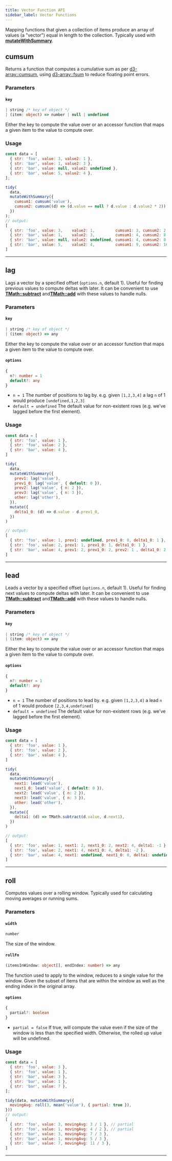 ```yaml
---
title: Vector Function API
sidebar_label: Vector Functions
---
```


Mapping functions that given a collection of items produce an array of values (a "vector") equal in length to the collection. Typically used with [**mutateWithSummary**](./tidy.md#mutatewithsummary).


## cumsum 

Returns a function that computes a cumulative sum as per [d3-array::cumsum](https://github.com/d3/d3-array#cumsum), using [d3-array::fsum](https://github.com/d3/d3-array#fsum) to reduce floating point errors.

### Parameters


#### `key`

```ts
| string /* key of object */
| (item: object) => number | null | undefined
```

Either the key to compute the value over or an accessor function that maps a given item to the value to compute over.

### Usage

```js
const data = [
  { str: 'foo', value: 3, value2: 1 },
  { str: 'bar', value: 1, value2: 3 },
  { str: 'bar', value: null, value2: undefined },
  { str: 'bar', value: 5, value2: 4 },
];

tidy(
  data,
  mutateWithSummary({
    cumsum1: cumsum('value'),
    cumsum2: cumsum((d) => (d.value == null ? d.value : d.value2 * 2)),
  })
);
// output:
[
  { str: 'foo', value: 3,    value2: 1,         cumsum1: 3, cumsum2: 2 },
  { str: 'bar', value: 1,    value2: 3,         cumsum1: 4, cumsum2: 8 },
  { str: 'bar', value: null, value2: undefined, cumsum1: 4, cumsum2: 8 },
  { str: 'bar', value: 5,    value2: 4,         cumsum1: 9, cumsum2: 16 },
]
```


---


## lag 

Lags a vector by a specified offset (`options.n`, default 1). Useful for finding previous values to compute deltas with later. It can be convenient to use [**TMath::subtract**](./math.md#subtract) and[**TMath::add**](./math.md#add) with these values to handle nulls.

### Parameters

#### `key`

```ts
| string /* key of object */
| (item: object) => any
```

Either the key to compute the value over or an accessor function that maps a given item to the value to compute over.


#### `options`

```ts
{
  n?: number = 1
  default?: any
}
```

- `n = 1` The number of positions to lag by. e.g. given `[1,2,3,4]` a lag `n` of 1 would produce `[undefined,1,2,3]`
- `default = undefined` The default value for non-existent rows (e.g. we've lagged before the first element).


### Usage

```js
const data = [
  { str: 'foo', value: 1 },
  { str: 'foo', value: 2 },
  { str: 'bar', value: 4 },
]

tidy(
  data,
  mutateWithSummary({
    prev1: lag('value'),
    prev1_0: lag('value', { default: 0 }),
    prev2: lag('value', { n: 2 }),
    prev3: lag('value', { n: 3 }),
    other: lag('other'),
  }),
  mutate({
    delta1_0: (d) => d.value - d.prev1_0,
  })
)

// output:
[
  { str: 'foo', value: 1, prev1: undefined, prev1_0: 0, delta1_0: 1 },
  { str: 'foo', value: 2, prev1: 1, prev1_0: 1, delta1_0: 1 },
  { str: 'bar', value: 4, prev1: 2, prev1_0: 2, prev2: 1 , delta1_0: 2 },
]
```



---


## lead 

Leads a vector by a specified offset (`options.n`, default 1). Useful for finding next values to compute deltas with later. It can be convenient to use [**TMath::subtract**](./math.md#subtract) and[**TMath::add**](./math.md#add) with these values to handle nulls.

### Parameters

#### `key`

```ts
| string /* key of object */
| (item: object) => any
```

Either the key to compute the value over or an accessor function that maps a given item to the value to compute over.


#### `options`

```ts
{
  n?: number = 1
  default?: any
}
```

- `n = 1` The number of positions to lead by. e.g. given `[1,2,3,4]` a lead `n` of 1 would produce `[2,3,4,undefined]`
- `default = undefined` The default value for non-existent rows (e.g. we've lagged before the first element).


### Usage

```js
const data = [
  { str: 'foo', value: 1 },
  { str: 'foo', value: 2 },
  { str: 'bar', value: 4 },
]

tidy(
  data,
  mutateWithSummary({
    next1: lead('value'),
    next1_0: lead('value', { default: 0 }),
    next2: lead('value', { n: 2 }),
    next3: lead('value', { n: 3 }),
    other: lead('other'),
  }),
  mutate({
    delta1: (d) => TMath.subtract(d.value, d.next1),
  })
)

// output:
[
  { str: 'foo', value: 1, next1: 2, next1_0: 2, next2: 4, delta1: -1 },
  { str: 'foo', value: 2, next1: 4, next1_0: 4, delta1: -2 },
  { str: 'bar', value: 4, next1: undefined, next1_0: 0, delta1: undefined },
]
```



---


## roll 

Computes values over a rolling window. Typically used for calculating moving averages or running sums.

### Parameters

#### `width`

```ts
number
```

The size of the window.


#### `rollFn`

```ts
(itemsInWindow: object[], endIndex: number) => any
```

The function used to apply to the window, reduces to a single value for the window. Given the subset of items that are within the window as well as the ending index in the original array.


#### `options`

```ts
{
  partial?: boolean
}
```

- `partial = false` If true, will compute the value even if the size of the window is less than the specified width. Otherwise, the rolled up value will be undefined.


### Usage

```js
const data = [
  { str: 'foo', value: 3 },
  { str: 'foo', value: 1 },
  { str: 'bar', value: 3 },
  { str: 'bar', value: 1 },
  { str: 'bar', value: 7 },
];

tidy(data, mutateWithSummary({
  movingAvg: roll(3, mean('value'), { partial: true }),
}))
// output:
[
  { str: 'foo', value: 3, movingAvg: 3 / 1 }, // partial
  { str: 'foo', value: 1, movingAvg: 4 / 2 }, // partial
  { str: 'bar', value: 3, movingAvg: 7 / 3 },
  { str: 'bar', value: 1, movingAvg: 5 / 3 },
  { str: 'bar', value: 7, movingAvg: 11 / 3 },
]
```


---